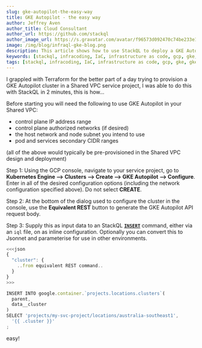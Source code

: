 ```yaml
---
slug: gke-autopilot-the-easy-way
title: GKE Autopilot - the easy way
author: Jeffrey Aven
author_title: Cloud Consultant
author_url: https://github.com/stackql
author_image_url: https://s.gravatar.com/avatar/f96573d092470c74be233e1dded5376f?s=80
image: /img/blog/infraql-gke-blog.png
description: This article shows how to use StackQL to deploy a GKE Autopilot cluster in a Shared VPC in GCP.
keywords: [stackql, infracoding, IaC, infrastructure as code, gcp, gke, gke autopilot]
tags: [stackql, infracoding, IaC, infrastructure as code, gcp, gke, gke autopilot]
---
```


I grappled with Terraform for the better part of a day trying to provision a GKE Autopilot cluster in a Shared VPC service project, I was able to do this with StackQL in 2 minutes, this is how...  

Before starting you will need the following to use GKE Autopilot in your Shared VPC:
- control plane IP address range
- control plane authorized networks (if desired)
- the host network and node subnet you intend to use
- pod and services secondary CIDR ranges

(all of the above would typically be pre-provisioned in the Shared VPC design and deployment)

Step 1: Using the GCP console, navigate to your service project, go to **Kubernetes Engine --> Clusters --> Create --> GKE Autopilot --> Configure**.  Enter in all of the desired configuration options (including the network configuration specified above).  Do not select **CREATE**.

Step 2: At the bottom of the dialog used to configure the cluster in the console, use the __Equivalent REST__ button to generate the GKE Autopilot API request body.

Step 3: Supply this as input data to an StackQL [__`INSERT`__](/docs/language-spec/insert) command, either via an `iql` file, on as inline configuration.  Optionally you can convert this to Jsonnet and parameterise for use in other environments.

```jsx
<<<json
{
  "cluster": {
	..from equivalent REST command..
  }
}
>>>

INSERT INTO google.container.`projects.locations.clusters`(
  parent,
  data__cluster
)
SELECT 'projects/my-svc-project/locations/australia-southeast1',
  '{{ .cluster }}'
;
```

easy!
